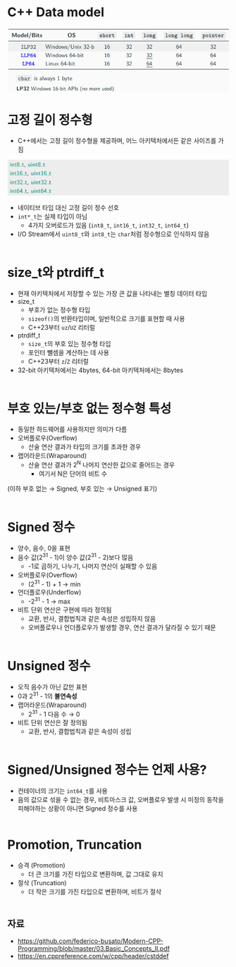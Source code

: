 # C++ Data model
![C++ Data model](Images/C++DataModel.png)
# 고정 길이 정수형
- C++에서는 고정 길이 정수형을 제공하며, 어느 아키텍처에서든 같은 사이즈를 가짐

![C++ Data model](Images/FixedWidthIntegers.png)
- 네이티브 타입 대신 고정 길이 정수 선호
- `int*_t`는 실제 타입이 아님
    - 4가지 오버로드가 있음 (`int8_t`, `int16_t`, `int32_t`, `int64_t`)
- I/O Stream에서 `uint8_t`와 `int8_t`는 `char`처럼 정수형으로 인식하지 않음
<br></br>
# size_t와 ptrdiff_t
- 현재 아키텍처에서 저장할 수 있는 가장 큰 값을 나타내는 별칭 데이터 타입
- size_t
    - 부호가 없는 정수형 타입
    - `sizeof()`의 반환타입이며, 일반적으로 크기를 표현할 때 사용
    - C++23부터 `uz`/`UZ` 리터럴
- ptrdiff_t
    - `size_t`의 부호 있는 정수형 타입
    - 포인터 뺄셈을 계산하는 데 사용
    - C++23부터 `z`/`Z` 리터럴
- 32-bit 아키텍처에서는 4bytes, 64-bit 아키텍처에서는 8bytes
<br></br>
# 부호 있는/부호 없는 정수형 특성
- 동일한 하드웨어를 사용하지만 의미가 다름
- 오버플로우(Overflow)
    - 산술 연산 결과가 타입의 크기를 초과한 경우
- 랩어라운드(Wraparound)
    - 산술 연산 결과가 2<sup>N</sup> 나머지 연산한 값으로 줄어드는 경우
        - 여기서 N은 단어의 비트 수

(이하 부호 없는 → Signed, 부호 있는 → Unsigned 표기)
<br></br>
# Signed 정수
- 양수, 음수, 0을 표현
- 음수 값(2<sup>31</sup> - 1)이 양수 값(2<sup>31</sup> - 2)보다 많음
    - -1로 곱하기, 나누기, 나머지 연산이 실패할 수 있음
- 오버플로우(Overflow)
    - (2<sup>31</sup> - 1) + 1 → min
- 언더플로우(Underflow)
    - -2<sup>31</sup> - 1 → max
- 비트 단위 연산은 구현에 따라 정의됨
    - 교환, 반사, 결합법칙과 같은 속성은 성립하지 않음
    - 오버플로우나 언더플로우가 발생할 경우, 연산 결과가 달라질 수 있기 때문
<br></br>
# Unsigned 정수
- 오직 음수가 아닌 값만 표현
- 0과 2<sup>31</sup> - 1의 **불연속성**
- 랩어라운드(Wraparound)
    - 2<sup>31</sup> - 1 다음 수 → 0
- 비트 단위 연산은 잘 정의됨
    - 교환, 반사, 결합법칙과 같은 속성이 성립
<br></br>
# Signed/Unsigned 정수는 언제 사용?
- 컨테이너의 크기는 `int64_t`를 사용
- 음의 값으로 섞을 수 없는 경우, 비트마스크 값, 오버플로우 발생 시 미정의 동작을 피해야하는 상황이 아니면 Signed 정수를 사용
<br></br>
# Promotion, Truncation
- 승격 (Promotion)
    - 더 큰 크기를 가진 타입으로 변환하며, 값 그대로 유지
- 절삭 (Truncation)
    - 더 작은 크기를 가진 타입으로 변환하며, 비트가 절삭
<br></br>
## 자료
- https://github.com/federico-busato/Modern-CPP-Programming/blob/master/03.Basic_Concepts_II.pdf
- https://en.cppreference.com/w/cpp/header/cstddef